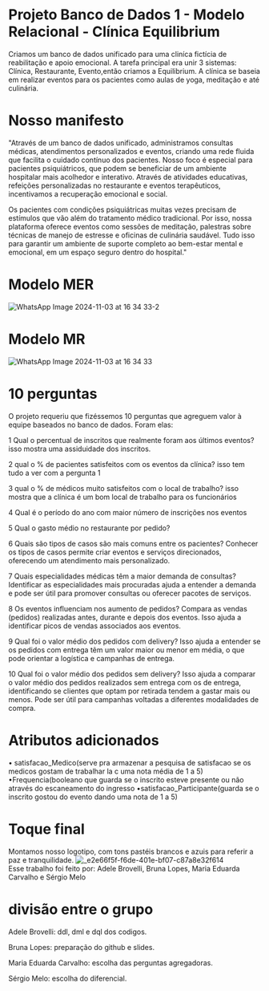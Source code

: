 # Projeto Banco de Dados 1 - Modelo Relacional - Clínica Equilibrium
Criamos um banco de dados unificado para uma cliníca fictícia de reabilitação e apoio emocional. A tarefa principal era unir 3 sistemas: Clínica, Restaurante, Evento,então criamos a Equilibrium. A clínica se baseia em realizar eventos para os pacientes como aulas de yoga, meditação e até culinária. 
# Nosso manifesto
"Através de um banco de dados unificado, administramos consultas médicas, atendimentos personalizados e eventos, criando uma rede fluida que facilita o cuidado contínuo dos pacientes. Nosso foco é especial para pacientes psiquiátricos, que podem se beneficiar de um ambiente hospitalar mais acolhedor e interativo. Através de atividades educativas, refeições personalizadas no restaurante e eventos terapêuticos, incentivamos a recuperação emocional e social.

Os pacientes com condições psiquiátricas muitas vezes precisam de estímulos que vão além do tratamento médico tradicional. Por isso, nossa plataforma oferece eventos como sessões de meditação, palestras sobre técnicas de manejo de estresse e oficinas de culinária saudável. Tudo isso para garantir um ambiente de suporte completo ao bem-estar mental e emocional, em um espaço seguro dentro do hospital."
# Modelo MER
![WhatsApp Image 2024-11-03 at 16 34 33-2](https://github.com/user-attachments/assets/23a26584-4679-4b82-a7d0-687257cb1cf3)

# Modelo MR
![WhatsApp Image 2024-11-03 at 16 34 33](https://github.com/user-attachments/assets/178d1e11-d7df-455b-814f-5ff5b6ffabf2)

# 10 perguntas
O projeto requeriu que fizéssemos 10 perguntas que agreguem valor à equipe baseados no banco de dados. Foram elas: 

1 Qual o percentual de inscritos que realmente foram aos últimos eventos? isso mostra uma assiduidade dos inscritos.

2 qual o  % de pacientes satisfeitos com os eventos da clínica? isso tem tudo a ver com a pergunta 1

3 qual o % de médicos muito satisfeitos com o local de trabalho? isso mostra que a clínica é um bom local de trabalho para os funcionários 

4 Qual é o período do ano com maior número de inscrições nos eventos

5 Qual o gasto médio no restaurante por pedido?

6 Quais são tipos de casos são mais comuns entre os pacientes? Conhecer os tipos de casos permite criar eventos e serviços direcionados, oferecendo um atendimento mais personalizado.

7 Quais especialidades médicas têm a maior demanda de consultas? Identificar as especialidades mais procuradas ajuda a entender a demanda e pode ser útil para promover consultas ou oferecer pacotes de serviços.

8 Os eventos influenciam nos aumento de pedidos? Compara as vendas (pedidos) realizadas antes, durante e depois dos eventos. Isso ajuda a identificar picos de vendas associados aos eventos.

9 Qual foi o valor médio dos pedidos com delivery? Isso ajuda a entender se os pedidos com entrega têm um valor maior ou menor em média, o que pode orientar a logística e campanhas de entrega.

10 Qual foi o valor médio dos pedidos sem delivery? Isso ajuda a comparar o valor médio dos pedidos realizados sem entrega com os de entrega, identificando se clientes que optam por retirada tendem a gastar mais ou menos. Pode ser útil para campanhas voltadas a diferentes modalidades de compra.

# Atributos adicionados 
• satisfacao_Medico(serve pra armazenar a pesquisa de satisfacao se os medicos gostam de trabalhar la c uma nota média de 1 a 5)
•Frequencia(booleano que guarda se o inscrito esteve presente ou não através do escaneamento do ingresso
•satisfacao_Participante(guarda se o inscrito gostou do evento dando uma nota de 1 a 5)
# Toque final
Montamos nosso logotipo, com tons pastéis brancos e azuis para referir a paz e tranquilidade.
![_e2e66f5f-f6de-401e-bf07-c87a8e32f614](https://github.com/user-attachments/assets/4088c15f-67e9-46db-8ab1-65d6590bfcd9)  
Esse trabalho foi feito por: Adele Brovelli, Bruna Lopes, Maria Eduarda Carvalho e Sérgio Melo
 
# divisão entre o grupo 
Adele Brovelli: ddl, dml e dql dos codigos.

Bruna Lopes: preparação do github e slides.

Maria Eduarda Carvalho: escolha das perguntas agregadoras.

Sérgio Melo: escolha do diferencial. 
